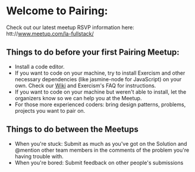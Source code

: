 # Welcome to Pairing:

Check out our latest meetup RSVP information here: htt://www.meetup.com/la-fullstack/

## Things to do before your first Pairing Meetup:
- Install a code editor.
- If you want to code on your machine, try to install Exercism and other necessary dependencies (like jasmine-node for JavaScript) on your own. Check our [Wiki](https://github.com/fullstackla/pairing-meetup/wiki) and Exercism's FAQ for instructions.
- If you want to code on your machine but weren't able to install, let the organizers know so we can help you at the Meetup.
- For those more experienced coders: bring design patterns, problems, projects you want to pair on.

## Things to do between the Meetups
- When you're stuck: Submit as much as you've got on the Solution and @mention other team members in the comments of the problem you're having trouble with.
- When you're bored: Submit feedback on other people's submissions
